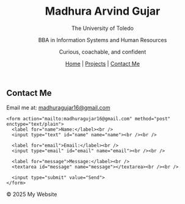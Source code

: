
<!DOCTYPE html>
<html lang="en">
<head>
  <meta charset="UTF-8" />
  <meta name="viewport" content="width=device-width, initial-scale=1.0"/>
  <title>Madhura Arvind Gujar | Contact Me</title>
</head>
<body>
  <header>
    <h1>Madhura Arvind Gujar</h1>
    <p>The University of Toledo</p>
    <p>BBA in Information Systems and Human Resources</p>
    <p>Curious, coachable, and confident</p>
    <nav>
      <a href="index.html">Home</a> |
      <a href="projects.html">Projects</a> |
      <a href="contact.html">Contact Me</a>
    </nav>
  </header>
  <main>
    <h2>Contact Me</h2>
    <p>Email me at: <a href="mailto:madhuragujar16@gmail.com">madhuragujar16@gmail.com</a></p>

    <form action="mailto:madhuragujar16@gmail.com" method="post" enctype="text/plain">
      <label for="name">Name:</label><br />
      <input type="text" id="name" name="name"><br /><br />

      <label for="email">Email:</label><br />
      <input type="email" id="email" name="email"><br /><br />

      <label for="message">Message:</label><br />
      <textarea id="message" name="message"></textarea><br /><br />

      <input type="submit" value="Send">
    </form>
  </main>
  <footer>
    <p>&copy; 2025 My Website</p>
  </footer>
</body>
</html>
